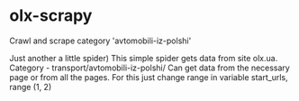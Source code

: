 # olx-scrapy
Crawl and scrape category 'avtomobili-iz-polshi'

Just another a little spider)
This simple spider gets data from site olx.ua.
Category - transport/avtomobili-iz-polshi/
Can get data from the necessary page or from all the pages. For this just change range in variable start_urls, range (1, 2)
